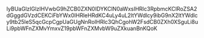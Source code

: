 IyBUaGlzIGlzIHVwbG9hZCB0ZXN0IDYKClN0aWxsIHRlc3RpbmcKClRoZSA2dGggdGVzdCEKCiFbYWx0IHRleHRdKC4uLy4uL2ltYWdlcy9ibG9nX2ltYWdlcy9tb25leS5qcGcpCgpUaGUgNnRoIHRlc3QhCgohW2FsdCB0ZXh0XSguLi8uLi9pbWFnZXMvYmxvZ19pbWFnZXMvbW9uZXkuanBnKQoK